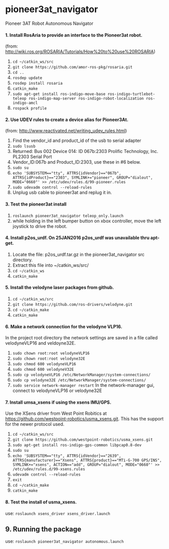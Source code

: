 # pioneer3at_navigator
Pioneer 3AT Robot Autonomous Navigator

#### 1. Install RosAria to provide an interface to the Pioneer3at robot. 
(from: http://wiki.ros.org/ROSARIA/Tutorials/How%20to%20use%20ROSARIA)

1. `cd ~/catkin_ws/src`
2. `git clone https://github.com/amor-ros-pkg/rosaria.git`
3. `cd ..`
4. `rosdep update`
5. `rosdep install rosaria`
6. `catkin_make`
7. `sudo apt-get install ros-indigo-move-base ros-indigo-turtlebot-teleop ros-indigo-map-server ros-indigo-robot-localization ros-indigo-amcl`
8. `rospack profile`

#### 2. Use UDEV rules to create a device alias for Pioneer3At. 
(from: http://www.reactivated.net/writing_udev_rules.html)

1. Find the vendor_id and product_id of the usb to serial adapter
2. `sudo lsusb`
3. Returned: Bus 002 Device 014: ID 067b:2303 Prolific Technology, Inc. PL2303 Serial Port
4. Vendor_ID:067b and Product_ID:2303, use these in #6 below.
5. `sudo su`
6. `echo 'SUBSYSTEM=="tty", ATTRS{idVendor}=="067b", ATTRS{idProduct}=="2303", SYMLINK+="pioneer", GROUP="dialout", MODE="0660"' >> /etc/udev/rules.d/99-pioneer.rules`
7. `sudo udevadm control --reload-rules`
8. Unplug usb cable to pioneer3at and replug it in.

#### 3. Test the pioneer3at install
1. `roslaunch pioneer3at_navigator teleop_only.launch`
2. while holding in the left bumper button on xbox controller, move the left joystick to drive the robot.

#### 4. Install p2os_urdf. On 25JAN2016 p2os_urdf was unavailable thru apt-get.
1. Locate the file: p2os_urdf.tar.gz in the pioneer3at_navigator src directory.
2. Extract this file into ~/catkin_ws/src/
3. `cd ~/catkin_ws`
4. `catkin_make `

#### 5. Install the velodyne laser packages from github.
1. `cd ~/catkin_ws/src`
2. `git clone https://github.com/ros-drivers/velodyne.git`
3. `cd ~/catkin_make`
4. `catkin_make`

#### 6. Make a network connection for the velodyne VLP16.
In the project root directory the network settings are saved in a file called velodyneVLP16 and veldoyne32E.

1. `sudo chown root:root velodyneVLP16`
2. `sudo chown root:root velodyne32E`
3. `sudo chmod 600 velodyneVLP16`
4. `sudo chmod 600 velodyneV32E`
5. `sudo cp velodyneVLP16 /etc/NetworkManager/system-connections/`
6. `sudo cp velodyne32E /etc/NetworkManager/system-connections/`
7. `sudo service network-manager restart`
In the network-manager gui, connect to velodyneVLP16 or velodyne32E

#### 7. Install umsa_xsens if using the xsens IMU/GPS. 
Use the XSens driver from West Point Robitics at https://github.com/westpoint-robotics/usma_xsens.git. This has the support for the newer protocol used.

1. `cd ~/catkin_ws/src`
2. `git clone https://github.com/westpoint-robotics/usma_xsens.git`
3. `sudo apt-get install ros-indigo-gps-common libpcap0.8-dev`
4. `sudo su`
5. `echo 'SUBSYSTEM=="tty", ATTRS{idVendor}=="2639", ATTRS{manufacturer}=="Xsens", ATTRS{product}=="MTi-G-700 GPS/INS", SYMLINK+="xsens", ACTION=="add", GROUP="dialout", MODE="0660"' >> /etc/udev/rules.d/99-xsens.rules`
6. `udevadm control --reload-rules`
7. `exit`
8. `cd ~/catkin_make`
9. `catkin_make`

#### 8. Test the install of usma_xsens.
use: `roslaunch xsens_driver xsens_driver.launch` 

## 9. Running the package
use: `roslaunch pioneer3at_navigator autonomous.launch` 
